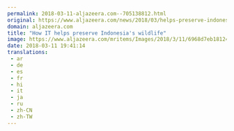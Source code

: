 ```yaml
---
permalink: 2018-03-11-aljazeera.com--705138812.html
original: https://www.aljazeera.com/news/2018/03/helps-preserve-indonesia-wildlife-180311165850838.html
domain: aljazeera.com
title: "How IT helps preserve Indonesia's wildlife"
image: https://www.aljazeera.com/mritems/Images/2018/3/11/6968d7eb18124adeaf63c63731717bfc_18.jpg
date: 2018-03-11 19:41:14
translations: 
 - ar
 - de
 - es
 - fr
 - hi
 - it
 - ja
 - ru
 - zh-CN
 - zh-TW
---
```


